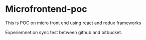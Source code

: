 # Microfrontend-poc
This is POC on micro front end using react and redux frameworks

Experiemnet on sync test between github and bitbucket.
